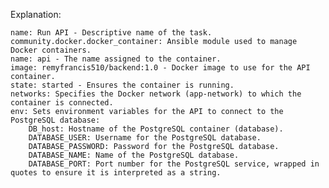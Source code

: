 Explanation:

    name: Run API - Descriptive name of the task.
    community.docker.docker_container: Ansible module used to manage Docker containers.
    name: api - The name assigned to the container.
    image: remyfrancis510/backend:1.0 - Docker image to use for the API container.
    state: started - Ensures the container is running.
    networks: Specifies the Docker network (app-network) to which the container is connected.
    env: Sets environment variables for the API to connect to the PostgreSQL database:
        DB_host: Hostname of the PostgreSQL container (database).
        DATABASE_USER: Username for the PostgreSQL database.
        DATABASE_PASSWORD: Password for the PostgreSQL database.
        DATABASE_NAME: Name of the PostgreSQL database.
        DATABASE_PORT: Port number for the PostgreSQL service, wrapped in quotes to ensure it is interpreted as a string.